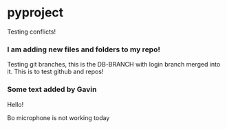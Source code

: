 # pyproject

Testing conflicts!

### I am adding new files and folders to my repo!

Testing git branches, this is the DB-BRANCH with login branch merged into it.
This is to test github and repos!

### Some text added by Gavin

Hello!


Bo microphone is not working today

